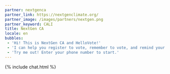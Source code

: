 ```yaml
---
partner: nextgenca
partner_link: https://nextgenclimate.org/
partner_image: /images/partners/nextgen.png
partner_keyword: CALI
title: NextGen CA
locale: en
bubbles:
 - 'Hi! This is NextGen CA and HelloVote!'
 - 'I can help you register to vote, remember to vote, and remind your friends to vote too.'
 - 'Try me out! Enter your phone number to start.'
---
```

{% include chat.html %}



